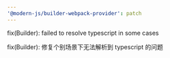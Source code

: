 ```yaml
---
'@modern-js/builder-webpack-provider': patch
---
```


fix(Builder): failed to resolve typescript in some cases

fix(Builder): 修复个别场景下无法解析到 typescript 的问题
